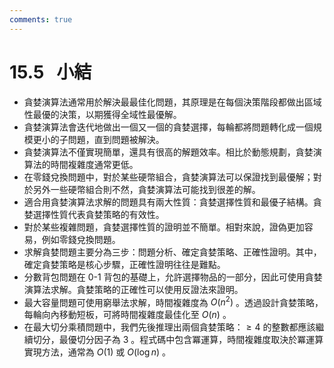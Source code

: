 ```yaml
---
comments: true
---
```


# 15.5 &nbsp; 小結

- 貪婪演算法通常用於解決最最佳化問題，其原理是在每個決策階段都做出區域性最優的決策，以期獲得全域性最優解。
- 貪婪演算法會迭代地做出一個又一個的貪婪選擇，每輪都將問題轉化成一個規模更小的子問題，直到問題被解決。
- 貪婪演算法不僅實現簡單，還具有很高的解題效率。相比於動態規劃，貪婪演算法的時間複雜度通常更低。
- 在零錢兌換問題中，對於某些硬幣組合，貪婪演算法可以保證找到最優解；對於另外一些硬幣組合則不然，貪婪演算法可能找到很差的解。
- 適合用貪婪演算法求解的問題具有兩大性質：貪婪選擇性質和最優子結構。貪婪選擇性質代表貪婪策略的有效性。
- 對於某些複雜問題，貪婪選擇性質的證明並不簡單。相對來說，證偽更加容易，例如零錢兌換問題。
- 求解貪婪問題主要分為三步：問題分析、確定貪婪策略、正確性證明。其中，確定貪婪策略是核心步驟，正確性證明往往是難點。
- 分數背包問題在 0-1 背包的基礎上，允許選擇物品的一部分，因此可使用貪婪演算法求解。貪婪策略的正確性可以使用反證法來證明。
- 最大容量問題可使用窮舉法求解，時間複雜度為 $O(n^2)$ 。透過設計貪婪策略，每輪向內移動短板，可將時間複雜度最佳化至 $O(n)$ 。
- 在最大切分乘積問題中，我們先後推理出兩個貪婪策略：$\geq 4$ 的整數都應該繼續切分，最優切分因子為 $3$ 。程式碼中包含冪運算，時間複雜度取決於冪運算實現方法，通常為 $O(1)$ 或 $O(\log n)$ 。
